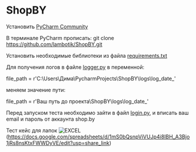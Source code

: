 # ShopBY

Установить [PyCharm Community](https://www.jetbrains.com/ru-ru/pycharm/download/#section=windows) 

В терминале PyCharm прописать: git clone https://github.com/lambotik/ShopBY.git

Установить необходимые библиотеки из файла [requirements.txt](https://github.com/lambotik/ShopBY/blob/main/requirements.txt)

Для получения логов в файле [logger.py](https://github.com/lambotik/ShopBY/blob/main/utilities/logger.py) в переменной:

file_path = r'C:\Users\Дима\PycharmProjects\ShopBY\logs\log_date_'

меняем значение пути:

file_path = r'Ваш путь до проекта\ShopBY\logs\log_date_'

Перед запуском теста необходимо зайти в файл [login.py](https://github.com/lambotik/ShopBY/blob/main/login.py), и вписать ваш email и пароль от аккаунта shop.by

Тест кейс для лапок ![EXCEL](https://img.shields.io/badge/-EXCEL-090909?style=plastic&logo=EXCEL&logoColor=47C5FB)(https://docs.google.com/spreadsheets/d/1mS0bQsnpViVUJp4i8IBH_A3Bjo1jRs8nsKtxFWWDyVE/edit?usp=share_link)
